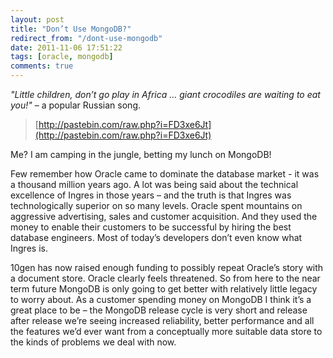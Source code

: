 ```yaml
---
layout: post
title: "Don’t Use MongoDB?"
redirect_from: "/dont-use-mongodb"
date: 2011-11-06 17:51:22
tags: [oracle, mongodb]
comments: true
---
```

_"Little children, don’t go play in Africa ... giant crocodiles are waiting to eat you!"_ – a popular Russian song.

> [http://pastebin.com/raw.php?i=FD3xe6Jt](http://pastebin.com/raw.php?i=FD3xe6Jt)

Me? I am camping in the jungle, betting my lunch on MongoDB!

Few remember how Oracle came to dominate the database market - it was a thousand million years ago. A lot was being said about the technical excellence of Ingres in those years – and the truth is that Ingres was technologically superior on so many levels. Oracle spent mountains on aggressive advertising, sales and customer acquisition. And they used the money to enable their customers to be successful by hiring the best database engineers. Most of today’s developers don’t even know what Ingres is.

10gen has now raised enough funding to possibly repeat Oracle’s story with a document store. Oracle clearly feels threatened. So from here to the near term future MongoDB is only going to get better with relatively little legacy to worry about. As a customer spending money on MongoDB I think it’s a great place to be – the MongoDB release cycle is very short and release after release we’re seeing increased reliability, better performance and all the features we’d ever want from a conceptually more suitable data store to the kinds of problems we deal with now.

